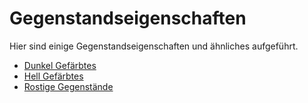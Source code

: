 # Gegenstandseigenschaften

Hier sind einige Gegenstandseigenschaften und ähnliches aufgeführt.

* [Dunkel Gefärbtes](dunkle-farbe.md)
* [Hell Gefärbtes](helle-farbe.md)
* [Rostige Gegenstände](rostiges.md)
